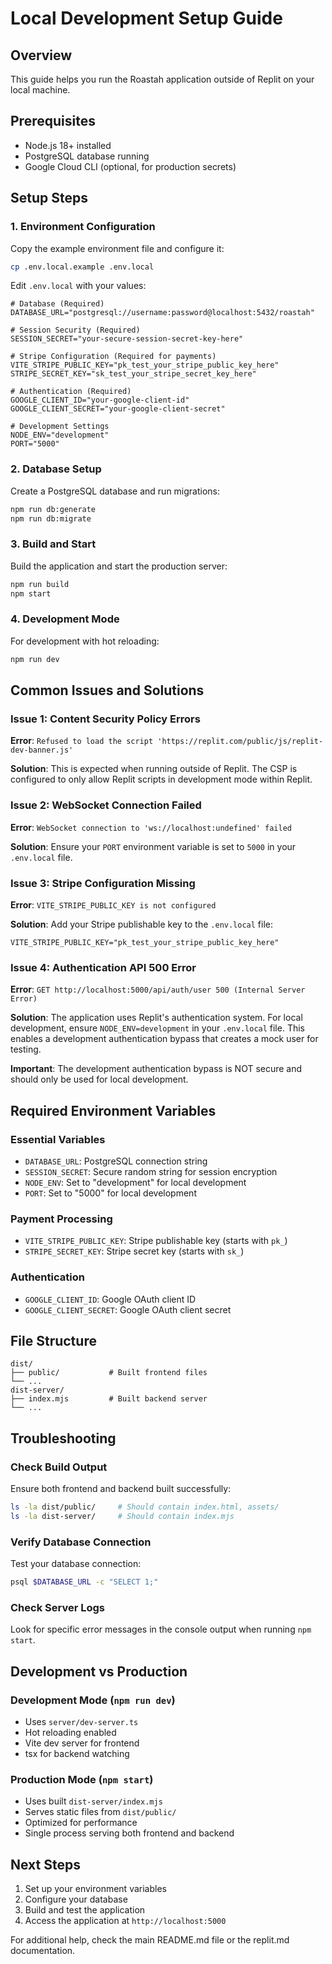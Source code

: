 # Local Development Setup Guide

## Overview
This guide helps you run the Roastah application outside of Replit on your local machine.

## Prerequisites
- Node.js 18+ installed
- PostgreSQL database running
- Google Cloud CLI (optional, for production secrets)

## Setup Steps

### 1. Environment Configuration
Copy the example environment file and configure it:

```bash
cp .env.local.example .env.local
```

Edit `.env.local` with your values:

```env
# Database (Required)
DATABASE_URL="postgresql://username:password@localhost:5432/roastah"

# Session Security (Required)
SESSION_SECRET="your-secure-session-secret-key-here"

# Stripe Configuration (Required for payments)
VITE_STRIPE_PUBLIC_KEY="pk_test_your_stripe_public_key_here"
STRIPE_SECRET_KEY="sk_test_your_stripe_secret_key_here"

# Authentication (Required)
GOOGLE_CLIENT_ID="your-google-client-id"
GOOGLE_CLIENT_SECRET="your-google-client-secret"

# Development Settings
NODE_ENV="development"
PORT="5000"
```

### 2. Database Setup
Create a PostgreSQL database and run migrations:

```bash
npm run db:generate
npm run db:migrate
```

### 3. Build and Start
Build the application and start the production server:

```bash
npm run build
npm start
```

### 4. Development Mode
For development with hot reloading:

```bash
npm run dev
```

## Common Issues and Solutions

### Issue 1: Content Security Policy Errors
**Error**: `Refused to load the script 'https://replit.com/public/js/replit-dev-banner.js'`

**Solution**: This is expected when running outside of Replit. The CSP is configured to only allow Replit scripts in development mode within Replit.

### Issue 2: WebSocket Connection Failed
**Error**: `WebSocket connection to 'ws://localhost:undefined' failed`

**Solution**: Ensure your `PORT` environment variable is set to `5000` in your `.env.local` file.

### Issue 3: Stripe Configuration Missing
**Error**: `VITE_STRIPE_PUBLIC_KEY is not configured`

**Solution**: Add your Stripe publishable key to the `.env.local` file:
```env
VITE_STRIPE_PUBLIC_KEY="pk_test_your_stripe_public_key_here"
```

### Issue 4: Authentication API 500 Error
**Error**: `GET http://localhost:5000/api/auth/user 500 (Internal Server Error)`

**Solution**: The application uses Replit's authentication system. For local development, ensure `NODE_ENV=development` in your `.env.local` file. This enables a development authentication bypass that creates a mock user for testing.

**Important**: The development authentication bypass is NOT secure and should only be used for local development.

## Required Environment Variables

### Essential Variables
- `DATABASE_URL`: PostgreSQL connection string
- `SESSION_SECRET`: Secure random string for session encryption
- `NODE_ENV`: Set to "development" for local development
- `PORT`: Set to "5000" for local development

### Payment Processing
- `VITE_STRIPE_PUBLIC_KEY`: Stripe publishable key (starts with `pk_`)
- `STRIPE_SECRET_KEY`: Stripe secret key (starts with `sk_`)

### Authentication
- `GOOGLE_CLIENT_ID`: Google OAuth client ID
- `GOOGLE_CLIENT_SECRET`: Google OAuth client secret

## File Structure
```
dist/
├── public/           # Built frontend files
└── ...
dist-server/
├── index.mjs         # Built backend server
└── ...
```

## Troubleshooting

### Check Build Output
Ensure both frontend and backend built successfully:
```bash
ls -la dist/public/     # Should contain index.html, assets/
ls -la dist-server/     # Should contain index.mjs
```

### Verify Database Connection
Test your database connection:
```bash
psql $DATABASE_URL -c "SELECT 1;"
```

### Check Server Logs
Look for specific error messages in the console output when running `npm start`.

## Development vs Production

### Development Mode (`npm run dev`)
- Uses `server/dev-server.ts`
- Hot reloading enabled
- Vite dev server for frontend
- tsx for backend watching

### Production Mode (`npm start`)
- Uses built `dist-server/index.mjs`
- Serves static files from `dist/public/`
- Optimized for performance
- Single process serving both frontend and backend

## Next Steps

1. Set up your environment variables
2. Configure your database
3. Build and test the application
4. Access the application at `http://localhost:5000`

For additional help, check the main README.md file or the replit.md documentation.